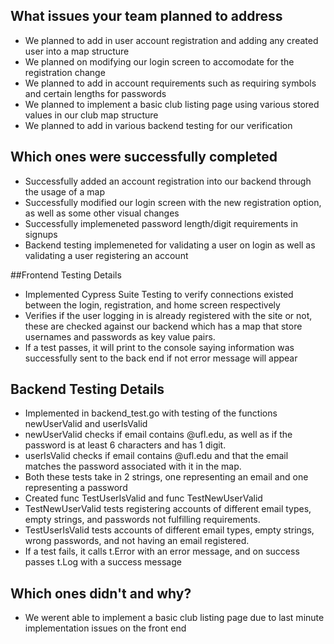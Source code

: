 
## What issues your team planned to address
* We planned to add in user account registration and adding any created user into a map structure
* We planned on modifying our login screen to accomodate for the registration change
* We planned to add in account requirements such as requiring symbols and certain lengths for passwords
* We planned to implement a basic club listing page using various stored values in our club map structure
* We planned to add in various backend testing for our verification


## Which ones were successfully completed
* Successfully added an account registration into our backend through the usage of a map
* Successfully modified our login screen with the new registration option, as well as some other visual changes
* Successfully implemeneted password length/digit requirements in signups
* Backend testing implemeneted for validating a user on login as well as validating a user registering an account

##Frontend Testing Details
* Implemented Cypress Suite Testing to verify connections existed between the login, registration, and home screen respectively
* Verifies if the user logging in is already registered with the site or not, these are checked against our backend which has a map that store usernames and passwords as key value pairs.
* If a test passes, it will print to the console saying information was successfully sent to the back end if not error message will appear

## Backend Testing Details
* Implemented in backend_test.go with testing of the functions newUserValid and userIsValid
* newUserValid checks if email contains @ufl.edu, as well as if the password is at least 6 characters and has 1 digit.
* userIsValid checks if email contains @ufl.edu and that the email matches the password associated with it in the map.
* Both these tests take in 2 strings, one representing an email and one representing a password
* Created func TestUserIsValid and func TestNewUserValid
* TestNewUserValid tests registering accounts of different email types, empty strings, and passwords not fulfilling requirements.
* TestUserIsValid tests accounts of different email types, empty strings, wrong passwords, and not having an email registered.
* If a test fails, it calls t.Error with an error message, and on success passes t.Log with a success message

## Which ones didn't and why?
* We werent able to implement a basic club listing page due to last minute implementation issues on the front end
